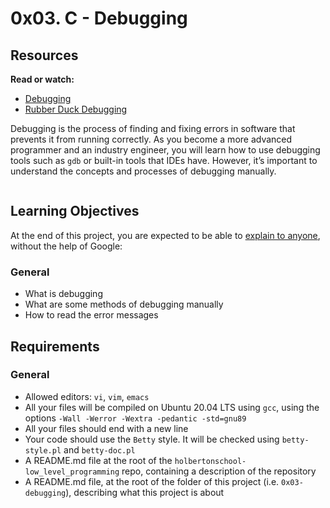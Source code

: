 <h1 class="gap">0x03. C - Debugging</h1><div class="gap" id="project-description">
<h2>Resources</h2>
<p><strong>Read or watch:</strong></p>
<ul>
<li><a href="/rltoken/iADtJa-KkjYI56m-cQyWIw" target="_blank" title="Debugging">Debugging</a></li>
<li><a href="/rltoken/sS_CVV32moC3tyEImNCvig" target="_blank" title="Rubber Duck Debugging">Rubber Duck Debugging</a></li>
</ul>
<p>Debugging is the process of finding and fixing errors in software that prevents it from running correctly. As you become a more advanced programmer and an industry engineer, you will learn how to use debugging tools such as <code>gdb</code> or built-in tools that IDEs have. However, it’s important to understand the concepts and processes of debugging manually.</p>
<p><img alt="" src="https://holbertonintranet.s3.amazonaws.com/uploads/medias/2019/5/af682f2cbb6d73fd4e42.jpg?X-Amz-Algorithm=AWS4-HMAC-SHA256&amp;X-Amz-Credential=AKIARDDGGGOUWMNL5ANN%2F20210603%2Fus-east-1%2Fs3%2Faws4_request&amp;X-Amz-Date=20210603T205723Z&amp;X-Amz-Expires=86400&amp;X-Amz-SignedHeaders=host&amp;X-Amz-Signature=88a07fc193cf4356d7f8efe4f9c15cb8bd2cc0ba8a3bcf252d3138c5001d48fc" style=""/></p>
<h2>Learning Objectives</h2>
<p>At the end of this project, you are expected to be able to <a href="/rltoken/tFAJpWA84GOMjr8Hzt_f4Q" target="_blank" title="explain to anyone">explain to anyone</a>, without the help of Google:</p>
<h3>General</h3>
<ul>
<li>What is debugging</li>
<li>What are some methods of debugging manually</li>
<li>How to read the error messages</li>
</ul>
<h2>Requirements</h2>
<h3>General</h3>
<ul>
<li>Allowed editors: <code>vi</code>, <code>vim</code>, <code>emacs</code></li>
<li>All your files will be compiled on Ubuntu 20.04 LTS using <code>gcc</code>, using the options <code>-Wall -Werror -Wextra -pedantic -std=gnu89</code></li>
<li>All your files should end with a new line</li>
<li>Your code should use the <code>Betty</code> style. It will be checked using <code>betty-style.pl</code> and <code>betty-doc.pl</code></li>
<li>A README.md file at the root of the <code>holbertonschool-low_level_programming</code> repo, containing a description of the repository</li>
<li>A README.md file, at the root of the folder of this project (i.e. <code>0x03-debugging</code>), describing what this project is about</li>
</ul>
</div>